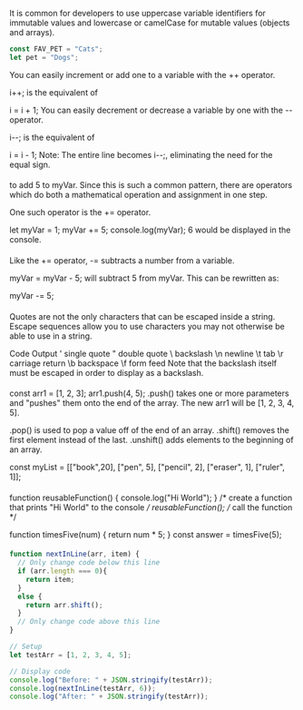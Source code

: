 It is common for developers to use uppercase variable identifiers for immutable values and lowercase or camelCase for mutable values (objects and arrays).

```js
const FAV_PET = "Cats";
let pet = "Dogs";
```

You can easily increment or add one to a variable with the ++ operator.

i++;
is the equivalent of

i = i + 1;
You can easily decrement or decrease a variable by one with the -- operator.

i--;
is the equivalent of

i = i - 1;
Note: The entire line becomes i--;, eliminating the need for the equal sign.

####
to add 5 to myVar. Since this is such a common pattern, there are operators which do both a mathematical operation and assignment in one step.

One such operator is the += operator.

let myVar = 1;
myVar += 5;
console.log(myVar);
6 would be displayed in the console.



####
Like the += operator, -= subtracts a number from a variable.

myVar = myVar - 5;
will subtract 5 from myVar. This can be rewritten as:

myVar -= 5;


####
Quotes are not the only characters that can be escaped inside a string. Escape sequences allow you to use characters you may not otherwise be able to use in a string.

Code	Output
\'	single quote
\"	double quote
\\	backslash
\n	newline
\t	tab
\r	carriage return
\b	backspace
\f	form feed
Note that the backslash itself must be escaped in order to display as a backslash.


####
const arr1 = [1, 2, 3];
arr1.push(4, 5);
.push() takes one or more parameters and "pushes" them onto the end of the array.
The new arr1 will be [1, 2, 3, 4, 5].

.pop() is used to pop a value off of the end of an array. 
.shift() removes the first element instead of the last.
.unshift() adds elements to the beginning of an array.

const myList = [["book",20], ["pen", 5], ["pencil", 2], ["eraser", 1], ["ruler", 1]];

####
function reusableFunction() {
  console.log("Hi World");
}
/* create a function that prints "Hi World" to the console */
reusableFunction();
/* call the function */

function timesFive(num) {
  return num * 5;
}
const answer = timesFive(5);


####
```js
function nextInLine(arr, item) {
  // Only change code below this line
  if (arr.length === 0){
    return item;
  }
  else {
    return arr.shift();
  }
  // Only change code above this line
}

// Setup
let testArr = [1, 2, 3, 4, 5];

// Display code
console.log("Before: " + JSON.stringify(testArr));
console.log(nextInLine(testArr, 6));
console.log("After: " + JSON.stringify(testArr));

```